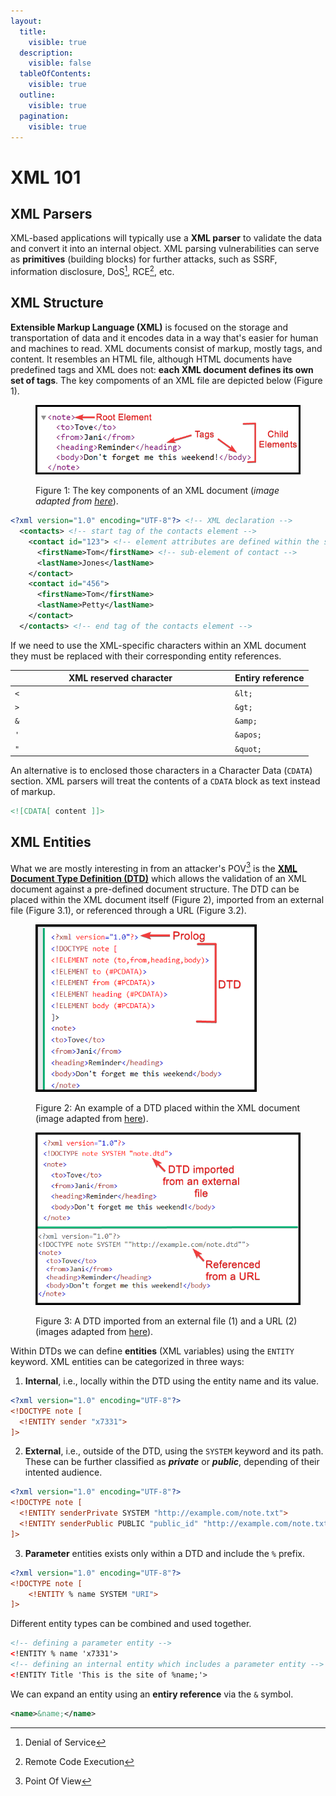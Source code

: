 ```yaml
---
layout:
  title:
    visible: true
  description:
    visible: false
  tableOfContents:
    visible: true
  outline:
    visible: true
  pagination:
    visible: true
---
```


# XML 101

## XML Parsers

XML-based applications will typically use a **XML parser** to validate the data and convert it into an internal object. XML parsing vulnerabilities can serve as **primitives** (building blocks) for further attacks, such as SSRF, information disclosure, DoS[^1], RCE[^2], etc.

## XML Structure

**Extensible Markup Language (XML)**  is focused on the storage and transportation of data and it encodes data in a way that's easier for human and machines to read. XML documents consist of markup, mostly tags, and content. It resembles an HTML file, although HTML documents have predefined tags and XML does not: **each XML document defines its own set of tags**. The key compoments of an XML file are depicted below (Figure 1).

<figure><img src="../../../.gitbook/assets/xxe_1.png" alt=""><figcaption><p>Figure 1: The key components of an XML document (<em>image adapted from</em> <a href="https://www.w3schools.com/xml/xml_syntax.asp"><em>here</em></a>).</p></figcaption></figure>

```xml
<?xml version="1.0" encoding="UTF-8"?> <!-- XML declaration -->
  <contacts> <!-- start tag of the contacts element -->
    <contact id="123"> <!-- element attributes are defined within the start tag -->
      <firstName>Tom</firstName> <!-- sub-element of contact -->
      <lastName>Jones</lastName>
    </contact>
    <contact id="456">
      <firstName>Tom</firstName>
      <lastName>Petty</lastName>
    </contact>
  </contacts> <!-- end tag of the contacts element -->
```



If we need to use the XML-specific characters within an XML document they must be replaced with their corresponding entity references.

<table><thead><tr><th width="338">XML reserved character</th><th>Entiry reference</th></tr></thead><tbody><tr><td><code>&#x3C;</code></td><td><code>&#x26;lt;</code></td></tr><tr><td><code>></code></td><td><code>&#x26;gt;</code></td></tr><tr><td><code>&#x26;</code></td><td><code>&#x26;amp;</code></td></tr><tr><td><code>'</code></td><td><code>&#x26;apos;</code></td></tr><tr><td><code>"</code></td><td><code>&#x26;quot;</code></td></tr></tbody></table>

An alternative is to enclosed those characters in a Character Data (`CDATA`) section. XML parsers will treat the contents of a `CDATA` block as text instead of markup.

```xml
<![CDATA[ content ]]>
```

## XML Entities

What we are mostly interesting in from an attacker's POV[^3] is the [**XML Document Type Definition (DTD)**](https://www.w3schools.com/xml/xml_dtd_intro.asp) which allows the validation of an XML document against a pre-defined document structure. The DTD can be placed within the XML document itself (Figure 2), imported from an external file (Figure 3.1), or referenced through a URL (Figure 3.2).

<div><figure><img src="../../../.gitbook/assets/xxe_2.png" alt="" width="354"><figcaption><p>Figure 2: An example of a DTD placed within the XML document (image adapted from <a href="https://www.w3schools.com/xml/xml_dtd_intro.asp">here</a>).</p></figcaption></figure> <figure><img src="../../../.gitbook/assets/xxe_3.png" alt=""><figcaption><p>Figure 3: A DTD imported from an external file (1) and a URL (2) (images adapted from <a href="https://www.w3schools.com/xml/xml_dtd_intro.asp">here</a>).</p></figcaption></figure></div>

Within DTDs we can define **entities** (XML variables) using the `ENTITY` keyword. XML entities can be categorized in three ways:

1. **Internal**, i.e., locally within the DTD using the entity name and its value.

```xml
<?xml version="1.0" encoding="UTF-8"?>
<!DOCTYPE note [
  <!ENTITY sender "x7331">
]>
```

2. **External**, i.e., outside of the DTD, using the `SYSTEM` keyword and its path. These can be further classified as _**private**_ or _**public**_, depending of their intented audience.

```xml
<?xml version="1.0" encoding="UTF-8"?>
<!DOCTYPE note [
  <!ENTITY senderPrivate SYSTEM "http://example.com/note.txt">
  <!ENTITY senderPublic PUBLIC "public_id" "http://example.com/note.txt">
]>
```

3. **Parameter** entities exists only within a DTD and include the `%` prefix.

```xml
<?xml version="1.0" encoding="UTF-8"?>
<!DOCTYPE note [
    <!ENTITY % name SYSTEM "URI">
]>
```

Different entity types can be combined and used together.

```xml
<!-- defining a parameter entity -->
<!ENTITY % name 'x7331'>
<!-- defining an internal entity which includes a parameter entity -->
<!ENTITY Title 'This is the site of %name;'>
```

We can expand an entity using an **entiry reference** via the `&` symbol.

```xml
<name>&name;</name>
```



[^1]: Denial of Service

[^2]: Remote Code Execution

[^3]: Point Of View
